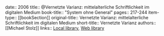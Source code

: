 date:: 2006
title:: @Vernetzte Varianz: mittelalterliche Schriftlichkeit im digitalen Medium
book-title:: "System ohne General"
pages:: 217-244
item-type:: [[bookSection]]
original-title:: Vernetzte Varianz: mittelalterliche Schriftlichkeit im digitalen Medium
short-title:: Vernetzte Varianz
authors:: [[Michael Stolz]]
links:: [Local library](zotero://select/groups/2386895/items/WAQM3I87), [Web library](https://www.zotero.org/groups/2386895/items/WAQM3I87)
